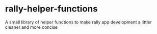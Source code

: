 # rally-helper-functions
A small library of helper functions to make rally app development a littler cleaner and more concise
